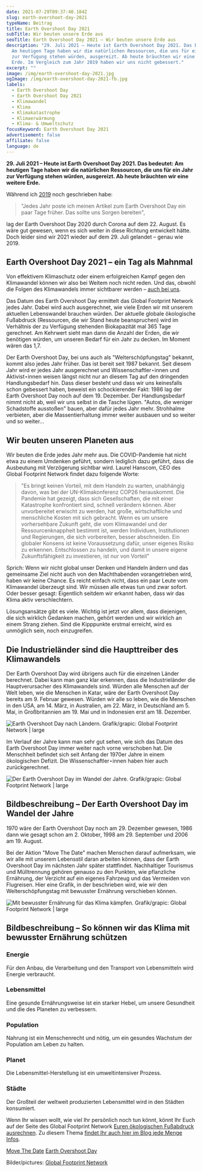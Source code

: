 ```yaml
---
date: 2021-07-29T09:37:40.104Z
slug: earth-overshoot-day-2021
typeName: Beitrag
title: Earth Overshoot Day 2021
subTitle: Wir beuten unsere Erde aus
seoTitle: Earth Overshoot Day 2021 – Wir beuten unsere Erde aus
description: "29. Juli 2021 – Heute ist Earth Overshoot Day 2021. Das bedeutet:
  Am heutigen Tage haben wir die natürlichen Ressourcen, die uns für ein Jahr
  zur Verfügung stehen würden, ausgereizt. Ab heute bräuchten wir eine weitere
  Erde. Im Vergleich zum Jahr 2019 haben wir uns nicht gebessert."
excerpt: ""
image: /img/earth-overshoot-day-2021.jpg
ogImage: /img/earth-overshoot-day-2021-fb.jpg
labels:
  - Earth Overshoot Day
  - Earth Overshoot Day 2021
  - Klimawandel
  - Klima
  - Klimakatastrophe
  - Klimaerwärmung
  - Klima- & Umweltschutz
focusKeyword: Earth Overshoot Day 2021
advertisement: false
affiliate: false
language: de
---
```

**29. Juli 2021 – Heute ist Earth Overshoot Day 2021. Das bedeutet: Am heutigen Tage haben wir die natürlichen Ressourcen, die uns für ein Jahr zur Verfügung stehen würden, ausgereizt. Ab heute bräuchten wir eine weitere Erde.**

Während ich [2019](/2019/07/earth-overshoot-day-2019/) noch geschrieben habe:

> "Jedes Jahr poste ich meinen Artikel zum Earth Overshoot Day ein paar Tage früher. Das sollte uns Sorgen bereiten",

lag der Earth Overshoot Day 2020 durch Corona auf dem 22. August. Es wäre gut gewesen, wenn es sich weiter in diese Richtung entwickelt hätte. Doch leider sind wir 2021 wieder auf dem 29. Juli gelandet – genau wie 2019.

## Earth Overshoot Day 2021 – ein Tag als Mahnmal

Von effektivem Klimaschutz oder einem erfolgreichen Kampf gegen den Klimawandel können wir also bei Weitem noch nicht reden. Und das, obwohl die Folgen des Klimawandels immer sichtbarer werden – [auch bei uns](/2021/07/tiere-als-hochwasser-opfer/).

Das Datum des Earth Overshoot Day ermittelt das Global Footprint Network jedes Jahr. Dabei wird auch  ausgerechnet, wie viele Erden wir mit unserem aktuellen Lebenswandel brauchen würden. Der aktuelle globale ökologische Fußabdruck (Ressourcen, die wir Stand heute beanspruchen) wird im Verhältnis der zu Verfügung stehenden Biokapazität mal 365 Tage gerechnet. Am Kehrwert sieht man dann die Anzahl der Erden, die wir benötigen würden, um unseren Bedarf für ein Jahr  zu decken. Im Moment wären das 1,7.

Der Earth Overshoot Day, bei uns auch als "Welterschöpfungstag" bekannt, kommt also jedes Jahr früher. Das ist bereit seit 1987 bekannt. Seit diesem Jahr wird er jedes Jahr ausgerechnet und Wissenschaftler⋆innen und Aktivist⋆innen weisen längst nicht nur an diesem Tag auf den dringenden Handlungsbedarf hin. Dass dieser besteht und dass wir uns keinesfalls schon gebessert haben, beweist ein schockierender Fakt: 1986 lag der Earth Overshoot Day noch auf dem 19. Dezember. Der Handlungsbedarf nimmt nicht ab, weil wir uns selbst in die Tasche lügen. "Autos, die weniger Schadstoffe ausstoßen" bauen, aber dafür jedes Jahr mehr. Strohhalme verbieten, aber die Massentierhaltung immer weiter ausbauen und so weiter und so weiter...

## Wir beuten unseren Planeten aus

Wir beuten die Erde jedes Jahr mehr aus. Die COVID-Pandemie hat nicht etwa zu einem Umdenken geführt, sondern lediglich dazu geführt, dass die Ausbeutung mit Verzögerung sichtbar wird. Laurel Hanscom, CEO des Global Footprint Network findet dazu folgende Worte:

> "Es bringt keinen Vorteil, mit dem Handeln zu warten, unabhängig davon, was bei der UN-Klimakonferenz COP26 herauskommt. Die Pandemie hat gezeigt, dass sich Gesellschaften, die mit einer Katastrophe konfrontiert sind, schnell verändern können. Aber unvorbereitet erwischt zu werden, hat große, wirtschaftliche und menschliche Kosten mit sich gebracht. Wenn es um unsere vorhersehbare Zukunft geht, die vom Klimawandel und der Ressourcenknappheit bestimmt ist, werden Individuen, Institutionen und Regierungen, die sich vorbereiten, besser abschneiden. Ein globaler Konsens ist keine Voraussetzung dafür, unser eigenes Risiko zu erkennen. Entschlossen zu handeln, und damit in unsere eigene Zukunftsfähigkeit zu investieren, ist nur von Vorteil"

Sprich: Wenn wir nicht global unser Denken und Handeln ändern und das gemeinsame Ziel nicht auch von den Machthabenden vorangetrieben wird, haben wir keine Chance. Es reicht einfach nicht, dass ein paar Leute vom Klimawandel überzeugt sind. Wir müssen alle etwas tun und zwar sofort. Oder besser gesagt: Eigentlich seitdem wir erkannt haben, dass wir das Klima aktiv verschlechtern.

Lösungsansätze gibt es viele. Wichtig ist jetzt vor allem, dass diejenigen, die sich wirklich Gedanken machen, gehört werden und wir wirklich an einem Strang ziehen. Sind die Kipppunkte erstmal erreicht, wird es unmöglich sein, noch einzugreifen.

## Die Industrieländer sind die Haupttreiber des Klimawandels

Der Earth Overshoot Day wird übrigens auch für die einzelnen Länder berechnet. Dabei kann man ganz klar erkennen, dass die Industrieländer die Hauptverursacher des Klimawandels sind. Würden alle Menschen auf der Welt leben, wie die Menschen in Katar, wäre der Earth Overshoot Day bereits am 9. Februar gewesen. Würden wir alle so leben, wie die Menschen in den USA,  am 14. März, in Australien, am 22. März, in Deutschland am 5. Mai,  in Großbritannien am 19. Mai und in Indonesien erst am 18. Dezember.

![Earth Overshoot Day nach Ländern. Grafik/grapic: Global Footprint Network | large](/img/country-overshoot-days-2021.jpeg "Earth Overshoot Day nach Ländern. Grafik/grapic: Global Footprint Network")

Im Verlauf der Jahre kann man sehr gut sehen, wie sich das Datum des Earth Overshoot Day immer weiter nach vorne verschoben hat. Die Menschheit befindet sich seit Anfang der 1970er Jahre  in einem ökologischen Defizit. Die Wissenschaftler⋆innen haben hier auch zurückgerechnet.

![Der Earth Overshoot Day im Wandel der Jahre. Grafik/grapic: Global Footprint Network | large](/img/2021_past_eod_en_sm.jpeg "Der Earth Overshoot Day im Wandel der Jahre. Grafik/grapic: Global Footprint Network")

## Bildbeschreibung – Der Earth Overshoot Day im Wandel der Jahre

1970 wäre der Earth Overshoot Day noch am 29. Dezember gewesen, 1986 dann wie gesagt schon am 2. Oktober, 1998 am 29. September und 2006 am 19. August.

Bei der Aktion "Move The Date" machen Menschen darauf aufmerksam, wie wir alle mit unserem Lebensstil daran arbeiten können, dass der Earth Overshoot Day im nächsten Jahr später stattfindet. Nachhaltiger Tourismus und Mülltrennung gehören genauso zu den Punkten, wie pflanzliche Ernährung, der Verzicht auf ein eigenes Fahrzeug und das Vermeiden von Flugreisen. Hier eine Grafik, in der beschrieben wird, wie wir den Welterschöpfungstag mit bewusster Ernährung verschieben können. 

![Mit bewusster Ernährung für das Klima kämpfen. Grafik/grapic: Global Footprint Network | large](/img/eod_2020_hand-final-2021-1000.jpeg "Mit bewusster Ernährung für das Klima kämpfen. Grafik/grapic: Global Footprint Network")

## Bildbeschreibung – So können wir das Klima mit bewusster Ernährung schützen

### Energie

Für den Anbau, die Verarbeitung und den Transport von Lebensmitteln wird Energie verbraucht.

### Lebensmittel

Eine gesunde Ernährungsweise ist ein starker Hebel, um  unsere Gesundheit und die des Planeten zu verbessern.

### Population

Nahrung ist ein Menschenrecht und nötig, um ein gesundes Wachstum der Population am Leben zu halten.

### Planet

Die Lebensmittel-Herstellung ist ein umweltintensiver Prozess.

### Städte

Der Großteil der weltweit produzierten Lebensmittel wird in den Städten konsumiert.

Wenn Ihr wissen wollt, wie viel Ihr persönlich noch tun könnt, könnt Ihr Euch auf der Seite des Global Footprint Network [Euren ökologischen Fußabdruck ausrechnen](https://www.footprintcalculator.org/). Zu diesem Thema [findet Ihr auch hier im Blog jede Menge Infos](/oekologischer-fussabdruck-co2-2021/).

[Move The Date](https://www.overshootday.org/steps-to-movethedate/)
[Earth Overshoot Day](https://www.overshootday.org/)

Bilder/pictures: [Global Footprint Network](https://www.overshootday.org/)